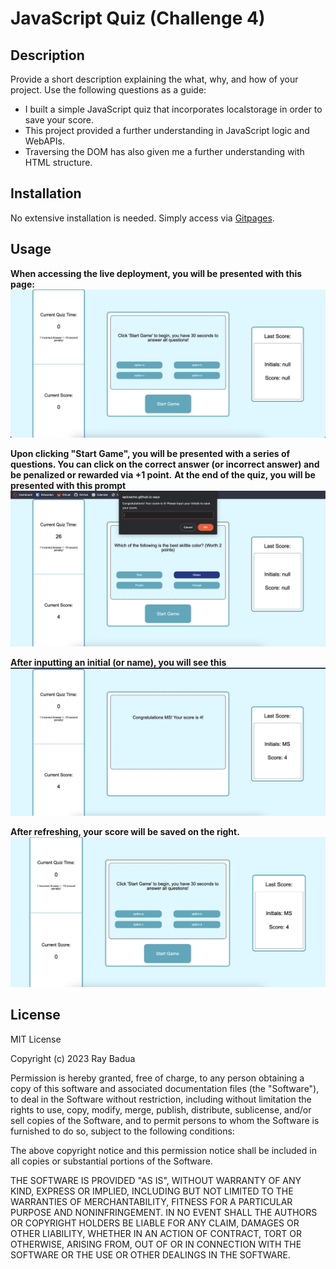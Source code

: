 # JavaScript Quiz (Challenge 4)

## Description

Provide a short description explaining the what, why, and how of your project. Use the following questions as a guide:

- I built a simple JavaScript quiz that incorporates localstorage in order to save your score.
- This project provided a further understanding in JavaScript logic and WebAPIs.
- Traversing the DOM has also given me a further understanding with HTML structure.

## Installation

No extensive installation is needed. Simply access via [Gitpages](https://epicasino.github.io/JS-Quiz/).

## Usage

**When accessing the live deployment, you will be presented with this page:**
![JavaScript Quiz Homepage](./assets/images/jsquiz-home.png)

**Upon clicking "Start Game", you will be presented with a series of questions. You can click on the correct answer (or incorrect answer) and be penalized or rewarded via +1 point.**
**At the end of the quiz, you will be presented with this prompt**
![Javascript After Quiz Prompt](./assets/images/js-quiz-result.png)

**After inputting an initial (or name), you will see this**
![Javascript After Prompt Message](./assets/images/js-quiz-after-prompt.png)

**After refreshing, your score will be saved on the right.**
![Score board is saved on the right of the page](./assets/images/jsquiz-after-refresh.png)
## License

MIT License

Copyright (c) 2023 Ray Badua

Permission is hereby granted, free of charge, to any person obtaining a copy
of this software and associated documentation files (the "Software"), to deal
in the Software without restriction, including without limitation the rights
to use, copy, modify, merge, publish, distribute, sublicense, and/or sell
copies of the Software, and to permit persons to whom the Software is
furnished to do so, subject to the following conditions:

The above copyright notice and this permission notice shall be included in all
copies or substantial portions of the Software.

THE SOFTWARE IS PROVIDED "AS IS", WITHOUT WARRANTY OF ANY KIND, EXPRESS OR
IMPLIED, INCLUDING BUT NOT LIMITED TO THE WARRANTIES OF MERCHANTABILITY,
FITNESS FOR A PARTICULAR PURPOSE AND NONINFRINGEMENT. IN NO EVENT SHALL THE
AUTHORS OR COPYRIGHT HOLDERS BE LIABLE FOR ANY CLAIM, DAMAGES OR OTHER
LIABILITY, WHETHER IN AN ACTION OF CONTRACT, TORT OR OTHERWISE, ARISING FROM,
OUT OF OR IN CONNECTION WITH THE SOFTWARE OR THE USE OR OTHER DEALINGS IN THE
SOFTWARE.
